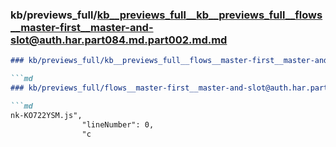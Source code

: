 ### kb/previews_full/kb__previews_full__kb__previews_full__flows__master-first__master-and-slot@auth.har.part084.md.part002.md.md

```md
### kb/previews_full/kb__previews_full__flows__master-first__master-and-slot@auth.har.part084.md.part002.md

```md
### kb/previews_full/flows__master-first__master-and-slot@auth.har.part084.md (part 002)

```md
nk-KO722YSM.js",
                "lineNumber": 0,
                "c
```

```

```

```

